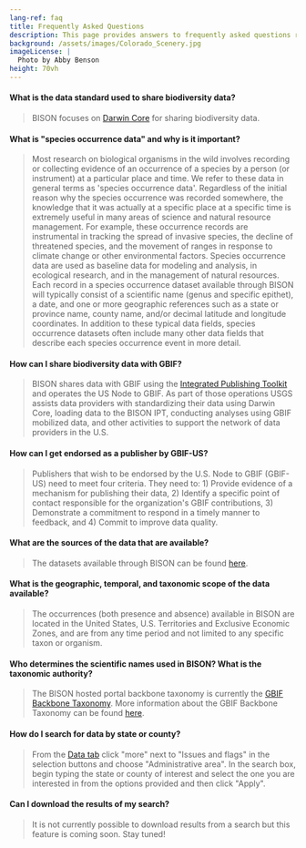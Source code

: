 ```yaml
---
lang-ref: faq
title: Frequently Asked Questions
description: This page provides answers to frequently asked questions related to BISON.
background: /assets/images/Colorado_Scenery.jpg
imageLicense: |
  Photo by Abby Benson
height: 70vh
---
```


#### What is the data standard used to share biodiversity data?
> BISON focuses on [Darwin Core](https://dwc.tdwg.org/) for sharing biodiversity data.

#### What is "species occurrence data" and why is it important?
> Most research on biological organisms in the wild involves recording or collecting evidence of an occurrence of a species by a person (or instrument) at a particular place and time. We refer to these data in general terms as 'species occurrence data'. Regardless of the initial reason why the species occurrence was recorded somewhere, the knowledge that it was actually at a specific place at a specific time is extremely useful in many areas of science and natural resource management. For example, these occurrence records are instrumental in tracking the spread of invasive species, the decline of threatened species, and the movement of ranges in response to climate change or other environmental factors. Species occurrence data are used as baseline data for modeling and analysis, in ecological research, and in the management of natural resources. Each record in a species occurrence dataset available through BISON will typically consist of a scientific name (genus and specific epithet), a date, and one or more geographic references such as a state or province name, county name, and/or decimal latitude and longitude coordinates. In addition to these typical data fields, species occurrence datasets often include many other data fields that describe each species occurrence event in more detail.

#### How can I share biodiversity data with GBIF?
> BISON shares data with GBIF using the [Integrated Publishing Toolkit](https://bison.usgs.gov/ipt/) and operates the US Node to GBIF. As part of those operations USGS assists data providers with standardizing their data using Darwin Core, loading data to the BISON IPT,  conducting analyses using GBIF mobilized data, and other activities to support the network of data providers in the U.S.

#### How can I get endorsed as a publisher by GBIF-US?
> Publishers that wish to be endorsed by the U.S. Node to GBIF (GBIF-US) need to meet four criteria. They need to: 1) Provide evidence of a mechanism for publishing their data, 2) Identify a specific point of contact responsible for the organization's GBIF contributions, 3) Demonstrate a commitment to respond in a timely manner to feedback, and 4) Commit to improve data quality.

#### What are the sources of the data that are available?
> The datasets available through BISON can be found [here](https://hp-bison.gbif-staging.org/data?view=DATASETS).

#### What is the geographic, temporal, and taxonomic scope of the data available?
> The occurrences (both presence and absence) available in BISON are located in the United States, U.S. Territories and Exclusive Economic Zones, and are from any time period and not limited to any specific taxon or organism. 

#### Who determines the scientific names used in BISON? What is the taxonomic authority?
> The BISON hosted portal backbone taxonomy is currently the [GBIF Backbone Taxonomy](https://www.gbif.org/dataset/d7dddbf4-2cf0-4f39-9b2a-bb099caae36c). More information about the GBIF Backbone Taxonomy can be found [here](https://data-blog.gbif.org/post/gbif-backbone-taxonomy/).

#### How do I search for data by state or county?
> From the [Data tab](https://hp-bison.gbif-staging.org/data?view=DATASETS) click "more" next to "Issues and flags" in the selection buttons and choose "Administrative area". In the search box, begin typing the state or county of interest and select the one you are interested in from the options provided and then click "Apply".

#### Can I download the results of my search?
> It is not currently possible to download results from a search but this feature is coming soon. Stay tuned!
